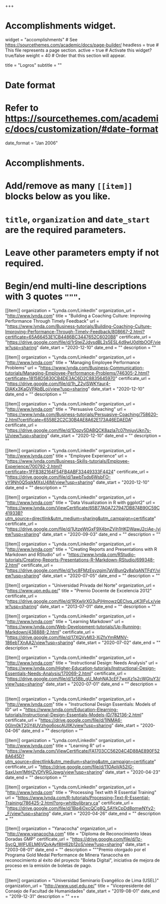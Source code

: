 +++
# Accomplishments widget.
widget = "accomplishments"  # See https://sourcethemes.com/academic/docs/page-builder/
headless = true  # This file represents a page section.
active = true  # Activate this widget? true/false
weight = 40  # Order that this section will appear.

title = "Logros"
subtitle = ""

# Date format
#   Refer to https://sourcethemes.com/academic/docs/customization/#date-format
date_format = "Jan 2006"

# Accomplishments.
#   Add/remove as many `[[item]]` blocks below as you like.
#   `title`, `organization` and `date_start` are the required parameters.
#   Leave other parameters empty if not required.
#   Begin/end multi-line descriptions with 3 quotes `"""`.

[[item]]
  organization = "Lynda.com/LinkedIn"
  organization_url = "http://www.lynda.com"
  title = "Building a Coaching Culture: Improving Performance Through Timely Feedback"
  url = "https://www.lynda.com/Business-tutorials/Building-Coaching-Culture-Improving-Performance-Through-Timely-Feedback/808667-2.html?certificate=65A66453E1CB4486BC3447652C6020B8"
  certificate_url = "https://drive.google.com/file/d/1rSteiZJdvsdBL2s5ESL4d9wU0dItbOOF/view?usp=sharing"
  date_start = "2020-12-10"
  date_end = ""
  description = ""
  
[[item]]
  organization = "Lynda.com/LinkedIn"
  organization_url = "http://www.lynda.com"
  title = "Managing Employee Performance Problems"
  url = "https://www.lynda.com/Business-Communication-tutorials/Managing-Employee-Performance-Problems/746305-2.html?certificate=18158D5830CB4DE3AC6D2C8835645970"
  certificate_url = "https://drive.google.com/file/d/1h_Z2ylSWKYaur4-DIAKx3KaGVPAbBLoj/view?usp=sharing"
  date_start = "2020-12-10"
  date_end = ""
  description = ""
  
[[item]]
  organization = "Lynda.com/LinkedIn"
  organization_url = "http://www.lynda.com"
  title = "Persuasive Coaching"
  url = "https://www.lynda.com/Business-tutorials/Persuasive-Coaching/758620-2.html?certificate=6558E2C2C30B4AE8A62E173A46EDAEDA"
  certificate_url = "https://drive.google.com/file/d/1Dqzv5DABQCK8azla7c07hnjuvUkn7s-U/view?usp=sharing"
  date_start = "2020-12-10"
  date_end = ""
  description = ""
  
[[item]]
  organization = "Lynda.com/LinkedIn"
  organization_url = "http://www.lynda.com"
  title = "Employee Experience"
  url = "https://www.lynda.com/Business-Skills-tutorials/Employee-Experience/700792-2.html?certificate=1FFB382164F54FB4ABF33449333F4424"
  certificate_url = "https://drive.google.com/file/d/1awbTsds6WsbFO-yY9Nh0Q5qjkMXsU4IM/view?usp=sharing"
  date_start = "2020-12-10"
  date_end = ""
  description = ""

[[item]]
  organization = "Lynda.com/LinkedIn"
  organization_url = "http://www.lynda.com"
  title = "Data Visualization in R with ggplot2"
  url = "https://www.lynda.com/ViewCertificate/65B77A0A727947DB874B90C59C41933B?utm_source=directlink&utm_medium=sharing&utm_campaign=certificate"
  certificate_url = "https://drive.google.com/file/d/1UtzeWtGxF9X4bnZVih1HKDWawJ2ciAe-/view?usp=sharing"
  date_start = "2020-09-03"
  date_end = ""
  description = ""

[[item]]
  organization = "Lynda.com/LinkedIn"
  organization_url = "http://www.lynda.com"
  title = "Creating Reports and Presentations with R Markdown and RStudio"
  url = "https://www.lynda.com/RStudio-tutorials/Creating-Reports-Presentations-R-Markdown-RStudio/699348-2.html"
  certificate_url = "https://drive.google.com/file/d/1yc8FMzEsvzgjm7aViBunQv8a1qANTFdY/view?usp=sharing"
  date_start = "2020-07-05"
  date_end = ""
  description = ""

[[item]]
  organization = "Universidad Privada del Norte"
  organization_url = "https://www.upn.edu.pe/"
  title = "Premio Docente de Excelencia 2012"
  certificate_url = "https://drive.google.com/file/d/1RXwIjrXG3uPjHmowzQEClyq_oK3IFvLx/view?usp=sharing"
  date_start = "2013-07-01"
  date_end = ""
  description = ""

[[item]]
  organization = "Lynda.com/LinkedIn"
  organization_url = "http://www.lynda.com"
  title = "Learning Markdown"
  url = "https://www.lynda.com/Web-Development-tutorials/Up-Running-Markdown/438888-2.html"
  certificate_url = "https://drive.google.com/file/d/17XQVyMI3-XjZfxYmRMNV-186ebTXnAA2/view?usp=sharing"
  date_start = "2020-07-02"
  date_end = ""
  description = ""

[[item]]
  organization = "Lynda.com/LinkedIn"
  organization_url = "http://www.lynda.com"
  title = "Instructional Design: Needs Analysis"
  url = "https://www.lynda.com/Higher-Education-tutorials/Instructional-Design-Essentials-Needs-Analysis/170069-2.html"
  certificate_url = "https://drive.google.com/file/d/1z5Bb_gU_MqhNA3cEF7wpXz1s2cWGtuY3/view?usp=sharing"
  date_start = "2020-07-01"
  date_end = ""
  description = ""

[[item]]
  organization = "Lynda.com/LinkedIn"
  organization_url = "http://www.lynda.com"
  title = "Instructional Design Essentials: Models of ID"
  url = "https://www.lynda.com/Education-Elearning-tutorials/Instructional-Design-Essentials-Models-ID/782136-2.html"
  certificate_url = "https://drive.google.com/file/d/1lNMA6-0Glm0kT2GY4UVzhgo6oscAUIIK/view?usp=sharing"
  date_start = "2020-04-06"
  date_end = ""
  description = ""
  
[[item]]
  organization = "Lynda.com/LinkedIn"
  organization_url = "http://www.lynda.com"
  title = "Learning R"
  url = "https://www.lynda.com/ViewCertificate/FA1703CC56204C4D88AE890F528A645D?utm_source=directlink&utm_medium=sharing&utm_campaign=certificate"
  certificate_url = "https://drive.google.com/file/d/11OApVA52IG-SaxUxm1MtHZVDfVRGJpwg/view?usp=sharing"
  date_start = "2020-04-23"
  date_end = ""
  description = ""

[[item]]
  organization = "Lynda.com/LinkedIn"
  organization_url = "http://www.lynda.com"
  title = "Processing Text with R Essential Training"
  url = "https://www.lynda.com/R-tutorials/Processing-Text-R-Essential-Training/786425-2.html?org=whitbylibrary.ca"
  certificate_url = "https://drive.google.com/file/d/1Bq4iOxcQCg8Q_5AYkCpDd8pmwNYy2-_F/view?usp=sharing"
  date_start = "2020-04-26"
  date_end = ""
  description = ""
  
[[item]]
  organization = "Yanacocha"
  organization_url = "http://www.yanacocha.com"
  title = "Diploma de Reconocimiento Ideas Doradas GMP"
  certificate_url = "https://drive.google.com/file/d/1z-SycQ_WlFUELM6VQykAyf8IH62b12oS/view?usp=sharing"
  date_start = "2003-08-01"
  date_end = ""
  description = """Premio otorgado por el Programa Gold Medal Performance de Minera Yanacocha en reconocimiento al éxito del proyecto "Boleta Digital", iniciativa de mejora de proceso en la emisión de boletas de pago.  
  """
  
[[item]]
  organization = "Universidad Seminario Evangélico de Lima (USEL)"
  organization_url = "http://www.usel.edu.pe/"
  title = "Vicepresidente del Consejo de Facultad de Humanidades"
  date_start = "2019-08-01"
  date_end = "2019-12-31"
  description = ""
+++

